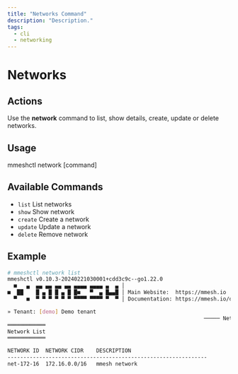 ```yaml
---
title: "Networks Command"
description: "Description."
tags:
  - cli
  - networking
---
```


# Networks


## Actions

Use the **network** command to list, show details, create, update or delete networks.

## Usage

  mmeshctl  network [command]

## Available Commands

- `list`        List networks
- `show`        Show network
- `create`      Create a network
- `update`      Update a network
- `delete`      Remove network

## Example

```bash
# mmeshctl network list
mmeshctl v0.10.3-20240221030001+cdd3c9c--go1.22.0
  ■   ▄  ▄▄ ▄▄ ▄▄ ▄▄ ▄▄▄▄ ▄▄▄▄ ▄  ▄ │
■  ██    █ ▄ █ █ ▄ █ █■   ▀  ▄ █▄▄█ │ Main Website:  https://mmesh.io
  ▀   ■  ▀ ▀ ▀ ▀ ▀ ▀ ▀▀▀▀ ▀▀▀▀ ▀  ▀ │ Documentation: https://mmesh.io/docs

» Tenant: [demo] Demo tenant
                                                              ───── Networks ≡
════════════
Network List
════════════

NETWORK ID	NETWORK CIDR 	DESCRIPTION                      
---------------------------------------------------------------
net-172-16	172.16.0.0/16	mmesh network                  
```

